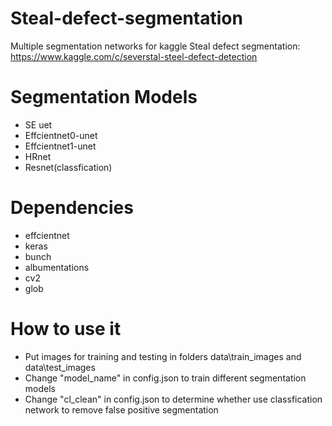 # Steal-defect-segmentation
Multiple segmentation networks for kaggle Steal defect segmentation:
https://www.kaggle.com/c/severstal-steel-defect-detection

# Segmentation Models
- SE uet
- Effcientnet0-unet
- Effcientnet1-unet
- HRnet
- Resnet(classfication)

# Dependencies 
- effcientnet
- keras
- bunch
- albumentations
- cv2
- glob

# How to use it
- Put images for training and testing in folders data\train_images and data\test_images
- Change "model_name" in config.json to train different segmentation models
- Change "cl_clean" in config.json to determine whether use classfication network to remove false positive segmentation
